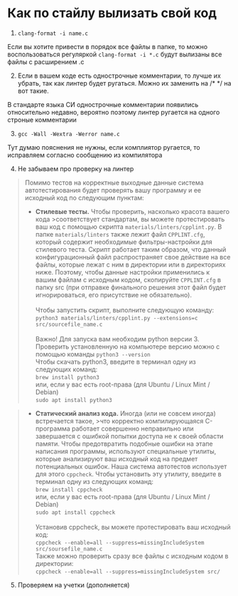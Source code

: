 # Как по стайлу вылизать свой код 

1) `clang-format -i name.c` 

Если вы хотите привести в порядок все файлы в папке, то можно воспользоваться регуляркой 
    `clang-format -i *.c`  будут вылизаны все файлы с расширением .с

2) Если в вашем коде есть однострочные комментарии, то лучше их убрать, так как линтер будет ругаться. Можно их заменить на /* */ на вот такие. 

В стандарте языка СИ однострочные комментарии появились относительно недавно, вероятно поэтому линтер ругается на одного строные комментарии 

3) `gcc -Wall -Wextra -Werror name.c `

Тут думаю пояснения не нужны, если комплиятор ругается, то исправляем согласно сообщению из компилятора

4) Не забываем про проверку на линтер
 > Помимо тестов на корректные выходные данные система автотестирования будет
>проверять вашу программу и ее исходный код по следующим пунктам:
>
 >* **Стилевые тесты.** Чтобы проверить, насколько красота вашего кода >соответствует
>стандартам, вы можете протестировать ваш код с помощью скрипта ```materials/linters/cpplint.py```. В папке ```materials/linters``` также лежит файл ```CPPLINT.cfg```, который содержит необходимые фильтры-настройки для стилевого теста. Скрипт работает таким образом, что данный конфигурационный файл распространяет свое действие на все файлы, которые лежат с ним в директории или в директориях ниже. Поэтому, чтобы данные настройки применились к вашим файлам с исходным кодом, скопируйте ```CPPLINT.cfg``` в папку src (при отправке финального решения этот файл будет игнорироваться, его присутствие не обязательно). \
 >  \
Чтобы запустить скрипт, выполните следующую команду: \
   ```python3 materials/linters/cpplint.py --extensions=c src/sourcefile_name.c``` \
   \
   Важно! Для запуска вам необходим python версии 3. Проверить установленную на
   компьютере версию можно с помощью команды ```python3 --version```  
   Чтобы скачать python3, введите в терминал одну из следующих команд: \
   ```brew install python3``` \
   или, если у вас есть root-права (для Ubuntu / Linux Mint / Debian) \
   ```sudo apt install python3```

>
 >* **Статический анализ кода.** Иногда (или не совсем иногда) встречается такое, >что 
корректно компилирующаяся C-программа работает совершенно неправильно или завершается
   с ошибкой попытки доступа не к своей области памяти. Чтобы предотвратить подобные
   ошибки на этапе написания программы, используют специальные утилиты, которые анализируют
   ваш исходный код на предмет потенциальных ошибок. Наша система автотестов использует
   для этого ```cppcheck```. Чтобы установить эту утилиту, введите в терминал одну из следующих команд: \
   ```brew install cppcheck``` \
   или, если у вас есть root-права (для Ubuntu / Linux Mint / Debian) \
   ```sudo apt install cppcheck``` \
   \
   Установив cppcheck, вы можете протестировать ваш исходный код: \
   ```cppcheck --enable=all --suppress=missingIncludeSystem src/soursefile_name.c``` \
   Также можно проверить сразу все файлы с исходным кодом в директории: \
 >  ```cppcheck --enable=all --suppress=missingIncludeSystem src/```

5)  Проверяем на учетки (дополняется) 